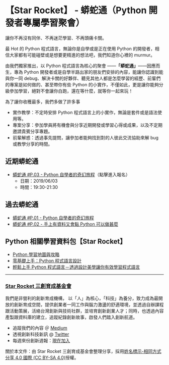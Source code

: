 # 【Star Rocket】 - 蟒蛇通（Python 開發者專屬學習聚會）
讓你不再沒有同伴、不再迷茫學習、不再頭痛卡關。

最 Hot 的 Python 程式語言，無論你是自學或是正在使用 Python 的開發者，相信大家都有可能碰壁或是想要更精進的想法吧，我們知道你心裡的 murmur。

由我們獨家推出，以 Python 程式語言為核心的聚會 ——**「蟒蛇通」**——因應而生，專為 Python 開發者或是自學半路出家的朋友們安排的內容，能讓你認識到能與你一同 debug、解決卡關的好夥伴、聽見其他人都是怎麼學習的經歷、前輩們的專案是如何做的、甚至帶你有些 Python 的小實作，不僅如此，更是讓你能夠分級參加學習，絕對不會讓你白跑，還在等什麼，就等你一起來玩！


為了讓你收穫最多，我們多做了許多事
* 實作教學：不定時安排 Python 程式語言上的小實作，無論是套件或是語法使用等。
* 專案分享：參加學員將有機會與分享近期開發或學習心得或成果，以及不定期邀請貴賓分享專題。
* 前輩解惑：透過事先提問，讓參加者能夠找到對的人彼此交流協助來解 bug 或教學分享的時間。


## 近期蟒蛇通
* [蟒蛇通 #P.03 - Python 自學者的奇幻旅程](https://)（點擊進入報名）
    * 日期：2019/06/03
    * 時間：19:30-21:30

## 過去蟒蛇通
* [蟒蛇通 #P.01 - Python 自學者的奇幻旅程](https://github.com/StarRocket/Python-only-P01-2019-Starrocket/blob/master/README.md)
* [蟒蛇通 #P.02 - 手上有資料又會點 Python 可以做甚麼](https://github.com/StarRocket/Python-only-P02-DataScience/blob/master/README.md)

## Python 相關學習資料包【Star Rocket】
* [Python 學習地圖與攻略](https://github.com/StarRocket/Python-learning-map/blob/master/README.md)
* [零基礎上手：Python 程式語言設計](https://github.com/StarRocket/python-beginner-webcrawler-infographic/blob/master/README.md)
* [輕鬆上手 Python 程式語言－透過設計美學讓你有效學習程式語言](https://github.com/StarRocket/Python-starter-training-01)

---
### [Star Rocket 三創育成基金會](https://www.starrocket.io/)
我們是非營利的創新育成機構， 以「人」為核心，「科技」為養分，致力成為最開放的創新育成空間，提供創業者一同工作與腦力激盪的舒適環境，並透過自辦課程跟活動策展，活絡台灣創新與技術社群，並培育創新創業人才；同時，也透過內容產製跟資料庫的建立，追蹤紀錄創新故事，啟發人們踏入創新航道。
* 追蹤我們的內容 ＠ [Medium](https://medium.com/starrocket)
* 透視創新科技新訊 @ [Twitter](https://twitter.com/StarRocket)
* 每週來份創新週報：[現在加入](https://goo.gl/GD96Pv)

關於本文件：由 Star Rocket 三創育成基金會整理分享，採用[姓名標示-相同方式分享 4.0 國際 (CC BY-SA 4.0)](https://creativecommons.org/licenses/by-sa/4.0/deed.zh_TW)授權。
